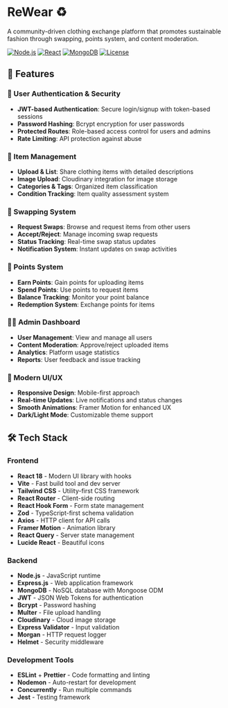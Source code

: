# ReWear ♻️

A community-driven clothing exchange platform that promotes sustainable fashion through swapping, points system, and content moderation.

[![Node.js](https://img.shields.io/badge/Node.js-18+-green.svg)](https://nodejs.org/)
[![React](https://img.shields.io/badge/React-18-blue.svg)](https://reactjs.org/)
[![MongoDB](https://img.shields.io/badge/MongoDB-5+-green.svg)](https://www.mongodb.com/)
[![License](https://img.shields.io/badge/License-MIT-yellow.svg)](LICENSE)

## 🌟 Features

### 🔐 User Authentication & Security
- **JWT-based Authentication**: Secure login/signup with token-based sessions
- **Password Hashing**: Bcrypt encryption for user passwords
- **Protected Routes**: Role-based access control for users and admins
- **Rate Limiting**: API protection against abuse

### 👕 Item Management
- **Upload & List**: Share clothing items with detailed descriptions
- **Image Upload**: Cloudinary integration for image storage
- **Categories & Tags**: Organized item classification
- **Condition Tracking**: Item quality assessment system

### 🔄 Swapping System
- **Request Swaps**: Browse and request items from other users
- **Accept/Reject**: Manage incoming swap requests
- **Status Tracking**: Real-time swap status updates
- **Notification System**: Instant updates on swap activities

### 🎯 Points System
- **Earn Points**: Gain points for uploading items
- **Spend Points**: Use points to request items
- **Balance Tracking**: Monitor your point balance
- **Redemption System**: Exchange points for items

### 👨‍💼 Admin Dashboard
- **User Management**: View and manage all users
- **Content Moderation**: Approve/reject uploaded items
- **Analytics**: Platform usage statistics
- **Reports**: User feedback and issue tracking

### 📱 Modern UI/UX
- **Responsive Design**: Mobile-first approach
- **Real-time Updates**: Live notifications and status changes
- **Smooth Animations**: Framer Motion for enhanced UX
- **Dark/Light Mode**: Customizable theme support

## 🛠️ Tech Stack

### Frontend
- **React 18** - Modern UI library with hooks
- **Vite** - Fast build tool and dev server
- **Tailwind CSS** - Utility-first CSS framework
- **React Router** - Client-side routing
- **React Hook Form** - Form state management
- **Zod** - TypeScript-first schema validation
- **Axios** - HTTP client for API calls
- **Framer Motion** - Animation library
- **React Query** - Server state management
- **Lucide React** - Beautiful icons

### Backend
- **Node.js** - JavaScript runtime
- **Express.js** - Web application framework
- **MongoDB** - NoSQL database with Mongoose ODM
- **JWT** - JSON Web Tokens for authentication
- **Bcrypt** - Password hashing
- **Multer** - File upload handling
- **Cloudinary** - Cloud image storage
- **Express Validator** - Input validation
- **Morgan** - HTTP request logger
- **Helmet** - Security middleware

### Development Tools
- **ESLint** + **Prettier** - Code formatting and linting
- **Nodemon** - Auto-restart for development
- **Concurrently** - Run multiple commands
- **Jest** - Testing framework
